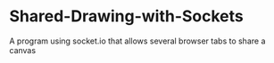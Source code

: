 # Shared-Drawing-with-Sockets
A program using socket.io that allows several browser tabs to share a canvas
